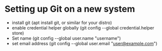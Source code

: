 # Setting up Git on a new system

* install git (apt install git, or similar for your distro)
* enable credential helper globally (git config --global credential.helper store)
* Set name (git config --global user.name "username")
* set email address (git config --global user.email "user@example.com")
